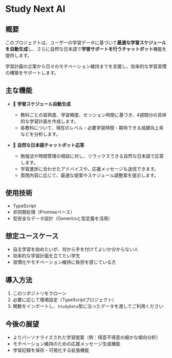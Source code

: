 # Study Next AI

## 概要
このプロジェクトは、ユーザーの学習データに基づいて**最適な学習スケジュールを自動生成**し、さらに自然な日本語で**学習サポートを行うチャットボット**機能を提供します。

学習計画の立案から日々のモチベーション維持までを支援し、効率的な学習習慣の構築をサポートします。

## 主な機能

- 📖 **学習スケジュール自動生成**  
  - 教科ごとの習熟度、学習頻度、セッション時間に基づき、4週間分の具体的な学習計画を作成します。
  - 各教科について、現在のレベル・必要学習時間・期待できる成績向上率などを分析します。

- 💬 **自然な日本語チャットボット応答**  
  - 勉強法や時間管理の相談に対し、リラックスできる自然な日本語で応答します。
  - 学習進捗に合わせたアドバイスや、応援メッセージも送信できます。
  - 質問内容に応じて、最適な提案やスケジュール調整案を提示します。

## 使用技術
- TypeScript
- 非同期処理（Promiseベース）
- 型安全なデータ設計（Genericsと型定義を活用）

## 想定ユースケース
- 自主学習を始めたいが、何から手を付けてよいか分からない人
- 効率的な学習計画を立てたい学生
- 習慣化やモチベーション維持に負担を感じている方

## 導入方法
1. このリポジトリをクローン
2. 必要に応じて環境設定（TypeScriptプロジェクト）
3. 関数をインポートし、`StudyData`型に沿ったデータを渡してご利用ください


## 今後の展望
- よりパーソナライズされた学習提案（例：得意不得意の細かな傾向分析）
- モチベーション維持のための応援メッセージ生成機能
- 学習記録を保存・可視化する拡張機能


